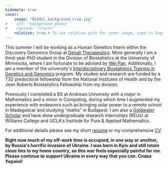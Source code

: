 ```yaml
---
hidemeta: true
cover:
    image: "MykMal_background_crop.jpg"
#    alt: "background photo"
#    caption: "<text>"
    relative: true # To use relative path for cover image, used in hugo Page-bundles
---
```


This summer I will be working as a Human Genetics Intern within the Discovery Genomics Group at [Denali Therapeutics](https://www.denalitherapeutics.com/). More generally I am a third-year PhD student in the Division of Biostatistics at the University of Minnesota, where I am fortunate to be advised by [Wei Pan](http://www.biostat.umn.edu/~weip/). Additionally, I am a member of the university's [Interdisciplinary Biostatistics Training in Genetics and Genomics](https://sites.google.com/umn.edu/t32-training-grant) program. My studies and research are funded by a T32 predoctoral fellowship from the National Institutes of Health and by the Jean Roberts Biostatistics Fellowship from my division.

Previously I completed a BS at Andrews University with a major in Mathematics and a minor in Computing, during which time I augmented my experience with endeavors such as bringing solar power to a remote school in Madagascar and studying "maths" in Budapest. I am also a [Goldwater Scholar](https://www.andrews.edu/agenda/49499/) and have done undergraduate research internships (REUs) at Williams College and UCLA's Institute for Pure & Applied Mathematics.

For additional details please see my short [resume](/mykmal-resume.pdf) or my comprehensive [CV](/mykmal-cv.pdf).

**Right now much of my off-work time is occupied, in one way or another, by Russia's horrific invasion of Ukraine. I was born in Kyiv and still retain close ties to my home country, so this war feels especially painful for me. Please continue to support Ukraine in every way that you can. Слава Україні!**

